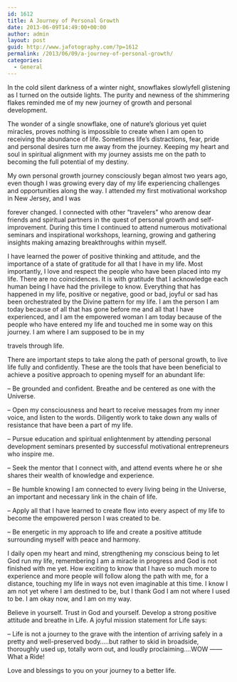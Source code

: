 ```yaml
---
id: 1612
title: A Journey of Personal Growth
date: 2013-06-09T14:49:00+00:00
author: admin
layout: post
guid: http://www.jafotography.com/?p=1612
permalink: /2013/06/09/a-journey-of-personal-growth/
categories:
  - General
---
```

In the cold silent darkness of a winter night, snowflakes slowlyfell glistening as I turned on the outside lights. The purity and newness of the shimmering flakes reminded me of my new journey of growth and personal development.

The wonder of a single snowflake, one of nature’s glorious yet quiet miracles, proves nothing is impossible to create when I am open to receiving the abundance of life. Sometimes life’s distractions, fear, pride and personal desires turn me away from the journey. Keeping my heart and soul in spiritual alignment with my journey assists me on the path to becoming the full potential of my destiny.

My own personal growth journey consciously began almost two years ago, even though I was growing every day of my life experiencing challenges and opportunities along the way. I attended my first motivational workshop in New Jersey, and I was
  
forever changed. I connected with other “travelers” who arenow dear friends and spiritual partners in the quest of personal growth and self-improvement. During this time I continued to attend numerous motivational seminars and inspirational workshops, learning, growing and gathering insights making amazing breakthroughs within myself.

I have learned the power of positive thinking and attitude, and the importance of a state of gratitude for all that I have in my life. Most importantly, I love and respect the people who have been placed into my life. There are no coincidences. It is with gratitude that I acknowledge each human being I have had the privilege to know. Everything that has happened in my life, positive or negative, good or bad, joyful or sad has been orchestrated by the Divine pattern for my life. I am the person I am today because of all that has gone before me and all that I have experienced, and I am the empowered woman I am today because of the people who have entered my life and touched me in some way on this journey. I am where I am supposed to be in my
  
travels through life.

There are important steps to take along the path of personal growth, to live life fully and confidently. These are the tools that have been beneficial to achieve a positive approach to opening myself for an abundant life:
  
&#8211; Be grounded and confident. Breathe and be centered as one with the Universe.
  
&#8211; Open my consciousness and heart to receive messages from my inner voice, and listen to the words. Diligently work to take down any walls of resistance that have been a part of my life.
  
&#8211; Pursue education and spiritual enlightenment by attending personal development seminars presented by successful motivational entrepreneurs who inspire me.
  
&#8211; Seek the mentor that I connect with, and attend events where he or she shares their wealth of knowledge and experience.
  
&#8211; Be humble knowing I am connected to every living being in the Universe, an important and necessary link in the chain of life.
  
&#8211; Apply all that I have learned to create flow into every aspect of my life to become the empowered person I was created to be.
  
&#8211; Be energetic in my approach to life and create a positive attitude surrounding myself with peace and harmony.

I daily open my heart and mind, strengthening my conscious being to let God run my life, remembering I am a miracle in progress and God is not finished with me yet. How exciting to know that I have so much more to experience and more people will follow along the path with me, for a distance, touching my life in ways not even imaginable at this time. I know I am not yet where I am destined to be, but I thank God I am not where I used to be. I am okay now, and I am on my way.

Believe in yourself. Trust in God and yourself. Develop a strong positive attitude and breathe in Life. A joyful mission statement for Life says:

&#8211; Life is not a journey to the grave with the intention of arriving safely in a pretty and well-preserved body…..but rather to skid in broadside, thoroughly used up, totally worn out, and loudly proclaiming….WOW &#8212;&#8212; What a Ride!

Love and blessings to you on your journey to a better life.